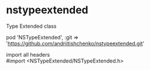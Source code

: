 nstypeextended
==============

Type Extended class


pod 'NSTypeExtended', :git => 'https://github.com/andriitishchenko/nstypeextended.git'

import all headers<br/>
&#35;import &lt;NSTypeExtended/NSTypeExtended.h&gt;
